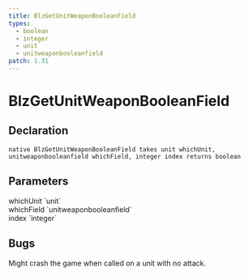 ```yaml
---
title: BlzGetUnitWeaponBooleanField
types:
  - boolean
  - integer
  - unit
  - unitweaponbooleanfield
patch: 1.31
---
```


# BlzGetUnitWeaponBooleanField

## Declaration

```
native BlzGetUnitWeaponBooleanField takes unit whichUnit, unitweaponbooleanfield whichField, integer index returns boolean
```

## Parameters
<dl>
  <dt>whichUnit `unit`</dt>
  <dd></dd>

  <dt>whichField `unitweaponbooleanfield`</dt>
  <dd></dd>

  <dt>index `integer`</dt>
  <dd></dd>
</dl>

## Bugs 
Might crash the game when called on a unit with no attack.